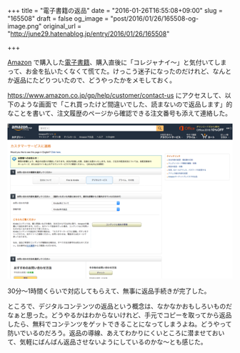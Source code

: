 +++
title = "電子書籍の返品"
date = "2016-01-26T16:55:08+09:00"
slug = "165508"
draft = false
og_image = "post/2016/01/26/165508-og-image.png"
original_url = "http://june29.hatenablog.jp/entry/2016/01/26/165508"

+++

<p><a class="keyword" href="http://d.hatena.ne.jp/keyword/Amazon">Amazon</a> で購入した<a class="keyword" href="http://d.hatena.ne.jp/keyword/%C5%C5%BB%D2%BD%F1%C0%D2">電子書籍</a>、購入直後に「コレジャナイ〜」と気付いてしまって、お金を払いたくなくて慌てた。けっこう迷子になったのだけれど、なんとか返品にたどりついたので、どうやったかをメモしておく。</p>

<p><a href="https://www.amazon.co.jp/gp/help/customer/contact-us">https://www.amazon.co.jp/gp/help/customer/contact-us</a> にアクセスして、以下のような画面で「これ買ったけど間違いでした、読まないので返品します」的なことを書いて、注文履歴のページから確認できる注文番号も添えて連絡した。</p>

<p><span itemscope itemtype="http://schema.org/Photograph"><img src="/post/2016/01/26/165508-20160126165056.png" alt="f:id:june29:20160126165056p:plain" title="f:id:june29:20160126165056p:plain" class="hatena-fotolife" itemprop="image"></span></p>

<p>30分〜1時間くらいで対応してもらえて、無事に返品手続きが完了した。</p>

<p>ところで、デジタルコンテンツの返品という概念は、なかなかおもしろいものだなぁと思った。どうやるかはわからないけれど、手元でコピーを取ってから返品したら、無料でコンテンツをゲットできることになってしまうよね。どうやって防いでいるのだろう。返品の導線、あえてわかりにくいところに潜ませておいて、気軽にばんばん返品させないようにしているのかな〜とも感じた。</p>